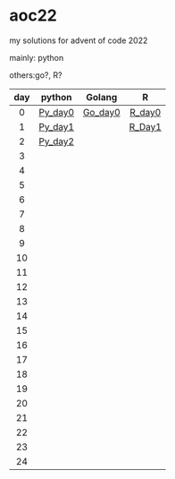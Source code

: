 # aoc22

my solutions for advent of code 2022

mainly: python

others:go?, R?

| day  | python | Golang | R |
| :-------------: |:-------------:| :-----:| :-----:|
| 0 | [Py_day0](day0/aoc_day0.py) |  [Go_day0](day0/aoc_day0.go) |[R_day0](day0/aoc_day0.R)|
| 1 | [Py_day1](day1/aoc_day1.py)   |  |[R_Day1](day1/aoc_day1.R) |
| 2 | [Py_day2](day1/aoc_day2.py)  |  | |
| 3 |      |  |
| 4 |      |  |
| 5 |      |  |
| 6 |      |  |
| 7 |      |  |
| 8 |      |  |
| 9 |      |  |
| 10 |      |  |
| 11 |      |  |
| 12 |      |  |
| 13 |      |  |
| 14 |      |  |
| 15 |      |  |
| 16 |      |  |
| 17 |      |  |
| 18 |      |  |
| 19 |      |  |
| 20 |      |  |
| 21 |      |  |
| 22 |      |  |
| 23 |      |  |
| 24 |      |  |
